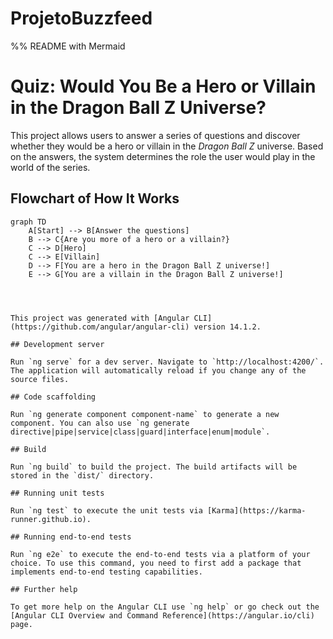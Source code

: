 # ProjetoBuzzfeed

%% README with Mermaid

# Quiz: Would You Be a Hero or Villain in the Dragon Ball Z Universe?

This project allows users to answer a series of questions and discover whether they would be a hero or villain in the *Dragon Ball Z* universe. Based on the answers, the system determines the role the user would play in the world of the series.

## Flowchart of How It Works

```mermaid
graph TD
    A[Start] --> B[Answer the questions]
    B --> C{Are you more of a hero or a villain?}
    C --> D[Hero]
    C --> E[Villain]
    D --> F[You are a hero in the Dragon Ball Z universe!]
    E --> G[You are a villain in the Dragon Ball Z universe!]




This project was generated with [Angular CLI](https://github.com/angular/angular-cli) version 14.1.2.

## Development server

Run `ng serve` for a dev server. Navigate to `http://localhost:4200/`. The application will automatically reload if you change any of the source files.

## Code scaffolding

Run `ng generate component component-name` to generate a new component. You can also use `ng generate directive|pipe|service|class|guard|interface|enum|module`.

## Build

Run `ng build` to build the project. The build artifacts will be stored in the `dist/` directory.

## Running unit tests

Run `ng test` to execute the unit tests via [Karma](https://karma-runner.github.io).

## Running end-to-end tests

Run `ng e2e` to execute the end-to-end tests via a platform of your choice. To use this command, you need to first add a package that implements end-to-end testing capabilities.

## Further help

To get more help on the Angular CLI use `ng help` or go check out the [Angular CLI Overview and Command Reference](https://angular.io/cli) page.
